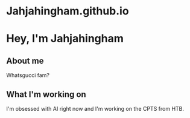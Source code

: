 # Jahjahingham.github.io


<html>
    <h1>
        Hey, I'm Jahjahingham
    </h1>
    <body>
        <h2>About me</h2>
        <p>
            Whatsgucci fam?
        </p>
        <h2>What I'm working on</h2>
        <p>
            I'm obsessed with AI right now and I'm working on the CPTS from HTB.
        </p>
    </body>
</html>
